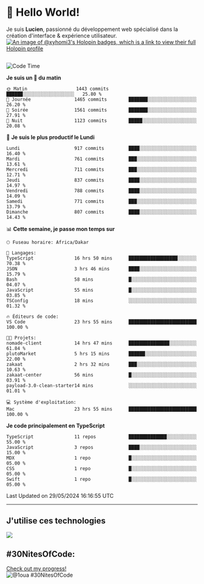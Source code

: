 # 👋 Hello World!

Je suis **Lucien**, passionné du développement web spécialisé dans la création d'interface & expérience utilisateur.
[![An image of @xyhomi3's Holopin badges, which is a link to view their full Holopin profile](https://holopin.me/xyhomi3)](https://holopin.io/@xyhomi3)

##

<!--START_SECTION:waka-->
![Code Time](http://img.shields.io/badge/Code%20Time-1%2C227%20hrs%2033%20mins-blue)

**Je suis un 🐤 du matin** 

```text
🌞 Matin                  1443 commits        ██████░░░░░░░░░░░░░░░░░░░   25.80 % 
🌆 Journée                1465 commits        ███████░░░░░░░░░░░░░░░░░░   26.20 % 
🌃 Soirée                 1561 commits        ███████░░░░░░░░░░░░░░░░░░   27.91 % 
🌙 Nuit                   1123 commits        █████░░░░░░░░░░░░░░░░░░░░   20.08 % 
```
📅 **Je suis le plus productif le Lundi** 

```text
Lundi                    917 commits         ████░░░░░░░░░░░░░░░░░░░░░   16.40 % 
Mardi                    761 commits         ███░░░░░░░░░░░░░░░░░░░░░░   13.61 % 
Mercredi                 711 commits         ███░░░░░░░░░░░░░░░░░░░░░░   12.71 % 
Jeudi                    837 commits         ████░░░░░░░░░░░░░░░░░░░░░   14.97 % 
Vendredi                 788 commits         ████░░░░░░░░░░░░░░░░░░░░░   14.09 % 
Samedi                   771 commits         ███░░░░░░░░░░░░░░░░░░░░░░   13.79 % 
Dimanche                 807 commits         ████░░░░░░░░░░░░░░░░░░░░░   14.43 % 
```


📊 **Cette semaine, je passe mon temps sur** 

```text
🕑︎ Fuseau horaire: Africa/Dakar

💬 Langages: 
TypeScript               16 hrs 50 mins      ██████████████████░░░░░░░   70.38 % 
JSON                     3 hrs 46 mins       ████░░░░░░░░░░░░░░░░░░░░░   15.79 % 
Bash                     58 mins             █░░░░░░░░░░░░░░░░░░░░░░░░   04.07 % 
JavaScript               55 mins             █░░░░░░░░░░░░░░░░░░░░░░░░   03.85 % 
TSConfig                 18 mins             ░░░░░░░░░░░░░░░░░░░░░░░░░   01.32 % 

🔥 Éditeurs de code: 
VS Code                  23 hrs 55 mins      █████████████████████████   100.00 % 

🐱‍💻 Projets: 
nomade-client            14 hrs 47 mins      ███████████████░░░░░░░░░░   61.84 % 
plutoMarket              5 hrs 15 mins       ██████░░░░░░░░░░░░░░░░░░░   22.00 % 
zakaat                   2 hrs 32 mins       ███░░░░░░░░░░░░░░░░░░░░░░   10.63 % 
zakaat-center            56 mins             █░░░░░░░░░░░░░░░░░░░░░░░░   03.91 % 
payload-3.0-clean-starter14 mins             ░░░░░░░░░░░░░░░░░░░░░░░░░   01.01 % 

💻 Système d'exploitation: 
Mac                      23 hrs 55 mins      █████████████████████████   100.00 % 
```

**Je code principalement en TypeScript** 

```text
TypeScript               11 repos            ██████████████░░░░░░░░░░░   55.00 % 
JavaScript               3 repos             ████░░░░░░░░░░░░░░░░░░░░░   15.00 % 
MDX                      1 repo              █░░░░░░░░░░░░░░░░░░░░░░░░   05.00 % 
CSS                      1 repo              █░░░░░░░░░░░░░░░░░░░░░░░░   05.00 % 
Swift                    1 repo              █░░░░░░░░░░░░░░░░░░░░░░░░   05.00 % 
```




 Last Updated on 29/05/2024 16:16:55 UTC
<!--END_SECTION:waka-->
---

## J'utilise ces technologies

<p align="left">
  <a href="https://skillicons.dev">
    <img src="https://skillicons.dev/icons?i=ts,js,md,scss,tailwind,react,redux,docker,express,astro,vite,nextjs,vercel,figma,ableton" />
  </a>
</p>

## #30NitesOfCode:
  [Check out my progress!](https://www.codedex.io/@1oua/30-nites-of-code)  
  ![@1oua #30NitesOfCode](https://www.codedex.io/api/petStatus?user=1oua)

